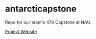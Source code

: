 # antarcticapstone
Repo for our team's 476 Capstone at NAU.

[Project Website](https://www.cefns.nau.edu/capstone/projects/CS/2021/GlaciesIndicium-F20/)
